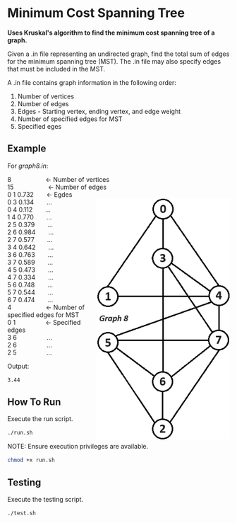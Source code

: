 # Minimum Cost Spanning Tree

**Uses Kruskal's algorithm to find the minimum cost spanning tree of a graph.**

Given a .in file representing an undirected graph, find the total sum of edges for the minimum spanning tree (MST). The .in file may also specify edges that must be included in the MST.

A .in file contains graph information in the following order:
1. Number of vertices
1. Number of edges
1. Edges - Starting vertex, ending vertex, and edge weight
1. Number of specified edges for MST
1. Specified eges

## Example

For *graph8.in*:

8 &emsp;&emsp;&emsp;&emsp;&emsp; <- Number of vertices  
15 &emsp;&emsp;&emsp;&emsp;&emsp; <- Number of edges  
0 1 0.732 &emsp;&ensp; <- Egdes  
<img align="right" src="https://github.com/bbat2575/Minimum-Cost-Spanning-Tree/blob/main/graphs/graph8.png" style="width: 60%;">
0 3 0.134 &emsp;&ensp; ...  
0 4 0.112 &emsp;&ensp; ...  
1 4 0.770 &emsp;&ensp; ...  
2 5 0.379 &emsp;&ensp; ...  
2 6 0.984 &emsp;&ensp; ...  
2 7 0.577 &emsp;&ensp; ...  
3 4 0.642 &emsp;&ensp; ...  
3 6 0.763 &emsp;&ensp; ...  
3 7 0.589 &emsp;&ensp; ...  
4 5 0.473 &emsp;&ensp; ...  
4 7 0.334 &emsp;&ensp; ...  
5 6 0.748 &emsp;&ensp; ...  
5 7 0.544 &emsp;&ensp; ...  
6 7 0.474 &emsp;&ensp; ...  
4 &emsp;&emsp;&emsp;&emsp;&emsp; <- Number of specified edges for MST  
0 1 &emsp;&emsp;&emsp;&emsp;&nbsp; <- Specified edges  
3 6 &emsp;&emsp;&emsp;&emsp;&nbsp; ...  
2 6 &emsp;&emsp;&emsp;&emsp;&nbsp; ...  
2 5 &emsp;&emsp;&emsp;&emsp;&nbsp; ...  

Output:

```bash
3.44
```

## How To Run

Execute the run script.

```bash
./run.sh
```

NOTE: Ensure execution privileges are available.

```bash
chmod +x run.sh
```

## Testing

Execute the testing script.

```bash
./test.sh
```